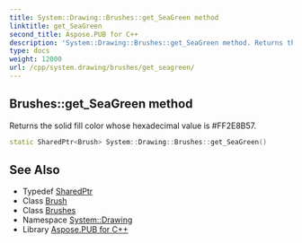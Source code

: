 ```yaml
---
title: System::Drawing::Brushes::get_SeaGreen method
linktitle: get_SeaGreen
second_title: Aspose.PUB for C++
description: 'System::Drawing::Brushes::get_SeaGreen method. Returns the solid fill color whose hexadecimal value is #FF2E8B57 in C++.'
type: docs
weight: 12000
url: /cpp/system.drawing/brushes/get_seagreen/
---
```

## Brushes::get_SeaGreen method


Returns the solid fill color whose hexadecimal value is #FF2E8B57.

```cpp
static SharedPtr<Brush> System::Drawing::Brushes::get_SeaGreen()
```

## See Also

* Typedef [SharedPtr](../../../system/sharedptr/)
* Class [Brush](../../brush/)
* Class [Brushes](../)
* Namespace [System::Drawing](../../)
* Library [Aspose.PUB for C++](../../../)
